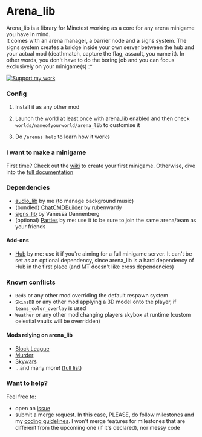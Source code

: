 # Arena_lib

Arena_lib is a library for Minetest working as a core for any arena minigame you have in mind.  
It comes with an arena manager, a barrier node and a signs system. The signs system creates a bridge inside your own server between the hub and your actual mod (deathmatch, capture the flag, assault, you name it). In other words, you don't have to do the boring job and you can focus exclusively on your minigame(s) :*

<a href="https://liberapay.com/Zughy/"><img src="https://i.imgur.com/4B2PxjP.png" alt="Support my work"/></a>  

### Config

1. Install it as any other mod

2. Launch the world at least once with arena_lib enabled and then check `worlds/nameofyourworld/arena_lib` to customise it

3. Do `/arenas help` to learn how it works

### I want to make a minigame
First time? Check out the [wiki](https://gitlab.com/zughy-friends-minetest/arena_lib/-/wikis/Your-first-minigame) to create your first minigame. Otherwise, dive into the [full documentation](DOCS.md)

### Dependencies
* [audio_lib](https://gitlab.com/zughy-friends-minetest/audio_lib) by me (to manage background music)
* (bundled) [ChatCMDBuilder](https://github.com/rubenwardy/ChatCmdBuilder/) by rubenwardy
* [signs_lib](https://content.minetest.net/packages/VanessaE/signs_lib/) by Vanessa Dannenberg  
* (optional) [Parties](https://gitlab.com/zughy-friends-minetest/parties) by me: use it to be sure to join the same arena/team as your friends

#### Add-ons
* [Hub](https://gitlab.com/zughy-friends-minetest/hub) by me: use it if you're aiming for a full minigame server. It can't be set as an optional dependency, since arena_lib is a hard dependency of Hub in the first place (and MT doesn't like cross dependencies) 

### Known conflicts
* `Beds` or any other mod overriding the default respawn system
* `SkinsDB` or any other mod applying a 3D model onto the player, if `teams_color_overlay` is used
* `Weather` or any other mod changing players skybox at runtime (custom celestial vaults will be overridden)

#### Mods relying on arena_lib
* [Block League](https://gitlab.com/zughy-friends-minetest/block_league)
* [Murder](https://gitlab.com/giov4/minetest-murder-mod)
* [Skywars](https://gitlab.com/zughy-friends-minetest/skywars)
* ...and many more! ([full list](https://content.minetest.net/metapackages/arena_lib/))

### Want to help?
Feel free to:
* open an [issue](https://gitlab.com/zughy-friends-minetest/arena_lib/-/issues)
* submit a merge request. In this case, PLEASE, do follow milestones and my [coding guidelines](https://cryptpad.fr/pad/#/2/pad/view/-l75iHl3x54py20u2Y5OSAX4iruQBdeQXcO7PGTtGew/embed/). I won't merge features for milestones that are different from the upcoming one (if it's declared), nor messy code
